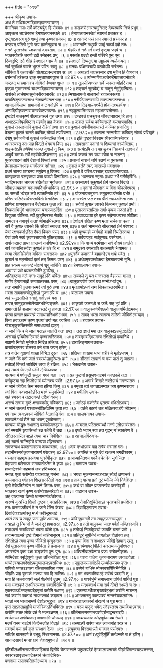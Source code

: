 +++
title = "०९७"

+++
श्रीकृष्ण उवाच-  
अथ ते राधिकेऽनादिबालकृष्णनरायणम् ।  
वैमानिका गणाः सर्वे कोट्यर्बुदा हि सेवकाः ॥१ ॥
शङ्करोऽगस्त्यमुनिराट् देव्यश्चापि निजं प्रभुम् ।  
आपृच्छ्य चावतेरुश्च हेमशालायनस्थले ॥२ ॥
हेमशालायनस्तेषां स्वागतं प्रचकार ह ।  
दृष्ट्वाऽगस्त्य गुरुं शम्भुं तथा कृष्णनरायणम् ॥३ ॥
आनन्दं परमं प्राप स्वागतं प्रचकार ह ।  
दण्डवत् पतितो भूमौ जय कृष्णेत्युवाच च ॥४ ॥
आसनानि मधुपर्कं पाद्यं चार्घ्यं ददौ ततः ।  
ननर्त पुरतस्तेषां रक्षकाणां दयावताम् ॥५ ॥
श्रीहरिस्तं नर्तमानं भक्तं दृष्ट्वा जहर्ष च ।  
भक्तस्योरसि चरणौ ददौ स्नेहभरः प्रभुः ॥६ ॥
मस्तके प्रददौ हस्तौ परिरेभे पुनः पुनः ।  
दिव्यदृष्टिं ददौ शीघ्रं हेमशालायनाय वै ॥७ ॥
हेमशालो दिव्यदृष्ट्या उष्ट्रालयं व्यलोकयत् ।  
सर्वं सुरक्षितं चास्ते भूतलं परितः खलु ॥८ ॥
मानवाः पक्षिणश्चापि पशवोऽपि सचेतनाः ।  
जीविता वै कृताश्चेति वीक्ष्याऽऽनन्दमवाप सः ॥९ ॥
अथाऽयं च प्रसस्मार दश मुनीन् हि वैष्णवान् ।  
दर्शनार्थं हरेस्तत्र द्राक् स्मृताश्चाययुश्च ते ॥2.97.१ ०॥
व्योममार्गेणाऽवतेरुर्हेमशालायनोटजे ।  
चन्द्रवद् भासमानाश्च योगिनो वैष्णवाः शुभाः ॥१ १॥
तुलसीस्रग्धराः सर्वे जपन्तः श्रीहरिं तथा ।  
दृष्ट्वा गुरुमगस्त्यं चाऽनादिकृष्णनरायणम् ॥१२॥
शङ्करं सुखवैद्यं च मातॄन् नेमुर्मुदान्विताः ।  
सर्वास्ते त्वर्चयामासुर्मानसैरुपचारकैः ॥१३॥
हेमशालायनो बालायनो रावासनस्तथा ।  
दारालिङ्गायनश्चाथ भेकदानेयनामभाक् ॥१४॥
मषीग्रीवायनश्चापि शालवनायनस्तथा ।  
आचालर्षिस्तथा ग्रामायनो वाटायनोऽपि च ॥१५॥
दिवादिङ्गालयश्चैते ह्येकादशमहर्षयः ।  
अनादिश्रीकृष्णनारायणस्वेष्टपरायणाः ॥१६॥
जहृषुश्चातिभावज्ञा महाभागवतोत्तमाः ।  
इष्टदेवं बालकृष्णं वीक्ष्याऽगस्त्यं गुरुं तथा ॥१७॥
दण्डवत्ते प्रचक्रुश्च जीवदानप्रदान् हि तान् ।  
अथाऽऽसनेषूपविष्टान् महर्षीन् प्राह केशवः ॥१८॥
कुशलं सर्वथा कच्चिदास्ते वस्त्वाश्रमादिषु ।  
कुशलं तपसश्चापि कुशलं देहिनां तथा ॥१९॥
कुशलं सर्वजीवानामास्ते कच्चित् प्रजादिषु ।  
देशानां कुशलं चास्ते क्वचित् सौख्यं तपस्विनाम् ॥2.97.२०॥
भक्तानां नरनारीणां कच्चित् सौख्यं प्रविद्यते ।  
देशेषु सर्वजातीनां कुशलं कच्चिदस्ति किम् ॥२१॥
इति पृष्ट्वा विरराम श्रीस्वामिपरमेश्वरः ।  
अगस्त्यस्तु ततः प्राह विद्यते क्षेत्रमत्र किम् ॥२२॥
तापसानां प्रजानां च शिष्याणां नरयोषिताम् ।  
शङ्करोऽपि तथैवैषां पप्रच्छ कुशलं नु किम् ॥२३॥
सत्योऽपि तान् पप्रच्छुश्च निराबाधं ततश्च ते ।  
आहुर्वै क्रमशः सर्वे महर्षयोऽतिदारुणम् ॥२४॥
प्रलयं कष्टदं तत्र यथा स्वेषां च नाशनम् ।  
पुनरुत्पादनं चापि देशानां विप्लवं तथा ॥२५॥
प्रजानां नाशनं चापि रक्षणं च पुनस्तथा ।  
हेमशालायनः प्राह भगवँस्तव दर्शनात् ॥२६॥
कुशलं वर्तते त्वद्य यत्खण्डे भवदागमः ।  
प्रथमं चास्य खण्डस्य समुद्रेण तु विप्लवः ॥२७॥
कृतो वै परितः पश्चात् झञ्झावातैरुपद्रवः ।  
वातवृष्ट्या जलवृष्ट्या प्रजा बह्व्यो विनाशिताः ॥२८॥
भवन्तश्च स्मृताः पृथ्व्या गर्भे गर्तैर्महर्षिभिः ।  
भवद्भिस्त्वत्र चागत्य रक्षितोऽयं भूगोलकः ॥२९॥
अस्मात्परं सुकुशलं क्षेमं चान्यन्न विद्यते ।  
जीवाऽभयप्रदानं यद्भगवद्भिर्विधापितम् ॥2.97.३ ०॥
मृतानां जीवदानं च विना श्रीपरमेश्वरम् ।  
कः समर्थो भवेदत्र लये त्वाकस्मिके हरे! ॥३ १ ॥
योजनायतभूभागः समुद्रस्याऽन्तिके प्रभो! ।  
परितः सलिलैर्वार्धेराप्लावितो विनाशितः ॥३ २॥
अगस्त्येन जलं तच्च पीतं स्वाञ्जलिना ततः ।  
प्राणिनः प्राणयुक्ताश्च वैद्येनाऽत्र कृता हरे! ॥३३॥
सर्वेषां कुशलं त्वास्ते किमन्यत् कुशलं प्रभो! ।  
सिकताभिर्भुवो भागाश्छन्ना यत्र प्रजाऽर्दिता ॥३४॥
मृतास्तास्तारिताः सर्वाः कृपया मरुतां हरे! ।  
वियुक्ता योजिताः सर्वे कुटुम्बिनश्च सेवकैः ॥३५ ॥
तवाऽऽज्ञया हरे कृष्ण रुद्रेणाऽऽपश्च शोषिताः ।  
सम्पदश्च यथापूर्वं कृताः श्रीमातृभिस्तथा ॥३६॥
देशोऽयं रक्षितः कृष्ण मृताः सचेतनाः कृताः ।  
सर्वे वै कुशलं त्वास्ते किं सौख्यं स्यादतः परम् ॥३७॥
अहो भाग्यमहो सौख्यमहो क्षेमं परेश्वरः ।  
येषां रक्षणकर्ताऽस्ति दैवतं किमतः परम् ॥३८॥
अहो पुण्यमहो स्वर्गमहो ब्राह्मी स्थितिस्तथा ।  
येषां वासे स्वयं कृष्णश्चायातो मुक्तिदायकः ॥३९ ॥
सर्वपापहरः सर्वपुण्यदः परमेश्वरः ।  
सर्वानन्दप्रदः प्राप्तः प्राप्तव्यं नावशिष्यते ॥2.97.४०॥
किं वाच्यं परमेशान सर्वं सौख्यं प्रवर्तते ।  
सर्वं जानासि सर्वज्ञ कुशलं ते करे हि नः ॥४१॥
समुद्रस्य रणस्यापि वातस्यापि नियामक ।  
त्वया त्वेतन्निमित्तेन यमिताः सागरादयः ॥४२॥
पुनर्नैवं प्रजानां वै ब्रह्माण्डेऽत्र क्षयो भवेत् ।  
कुशलं च महासौख्यं कृतं तत् किमतः परम् ॥४३ ॥
अथैवमृषयश्चोक्त्वा हेमशालायनो मुनिः ।  
प्राह स्वस्य महाकष्टं मोक्षणं शृणु मानिनि ॥४४॥
हेमशालायन उवाच-  
अहमासं प्रभो बालानदीतीरे द्रुमालिषु ।  
अतिवृष्ट्या जले मग्नः समुद्रं प्रति धर्षितः ॥४५॥
तज्जले तु यदा मग्नस्तदा वैहायसा बलात् ।  
मार्गेण हेमशालाद्रौ समायातस्ततः परम् ॥४६॥
बालुकावर्षणं जातं यत्र मग्नोऽभवं पुनः ।  
ततः समाधिं कृतवानस्मरं त्वां गुरुं तथा ॥४७॥
मृतप्रायोऽभवं नाथ सिकतास्तरगर्भितः ।  
भवता तावदागत्योद्धृतोऽहं गुरुणाऽपि च ॥४८॥
बालायन उवाच-  
अहं समुद्रसलिले स्नातुं गतोऽभवं यदा ।  
तावत् सामुद्रकल्लोलैरप्राग्भवैर्भयङ्करैः ॥४९॥
आकृष्टो जलमध्ये च जलैः सह भुवं प्रति ।  
समागतो हि बालाया नद्यास्तटे तु तावता ॥2.97.५०॥
वालुकावर्षणैश्छन्नो वालुकागर्भितोऽभवम् ।  
कृत्वा प्राणान् ब्रह्मरन्ध्रे समाधावास्थितोऽभवम् ॥५१ ॥
तावद् भवता त्वागत्य तारितो जीवितोऽस्म्यहम् ।  
विना तवाऽऽगमं कृष्ण पृथ्व्यां लयो मतः क्वचित् ॥५२॥
रावासन उवाच-  
गोशङ्कुसरितस्तीरे समाधावभवं ह्यहम् ।  
न जाने किं च मे जातं यदाऽहं जाग्रतिं गतः ॥५३॥
तदा ज्ञातं मया तत्र वालुकाऽन्तर्मृदाऽर्दितः ।  
अस्म्यहं पृथिवीगर्भेऽस्मरं कृष्णमगस्तिकम् ॥५४॥
तावद्भवद्भिरागत्य रक्षितोऽहं कृपानिधे ।  
सप्राणो निर्गतो भूमेर्यथा निद्रित उत्थितः ॥५५॥
दारालिङ्गायन उवाच-  
दारालिङ्गस्य शैलस्य वने चासं जपन् हरिम् ।  
तत्र वातेन वृक्षाणां शाखा विभिद्य दूरतः ॥५६॥
प्रक्षिप्ता शाखया भग्नं शरीरं मे मृतोऽभवम् ।  
न जाने किं ततो जातं स्वस्थोऽहमुत्थितः प्रभो ॥५७॥
शीतलं रसपानं च मया प्राप्तं तु जाग्रता ।  
ततोऽहं विप्लवं चावेदिषं त्वया हि रक्षितः ॥५८॥
भेकदानेय उवाच-  
अहं त्वासं भेकदाने पर्वते द्रोणिकाश्रयः ।  
वात्यया मे पर्णकुटी समूला गगनं गता ॥५९॥
अहं कुट्यां प्रसुप्तश्चाऽभवं काष्ठतले तदा ।  
पर्णकुट्या सह क्षिप्तोऽभवं व्योम्नश्च पर्वते ॥2.97.६०॥
अगम्ये शिखरे नष्टोऽभवं गगनपाततः ।  
न जाने जीवितः केन भवता हरिणा किमु ॥६१ ॥
स्मृत्वा त्वां चागताऽस्म्यत्र जय कृष्णनरायण ।  
त्वां विना कः रक्षकोऽस्ति मरणे समुपस्थिते ॥६२॥
मषीग्रीव उवाच-  
अहं रणस्य च तटादगच्छं दक्षिणं वनम् ।  
अरण्यं तन्मया दृष्टं क्षणाज्जलेषु मज्जितम् ॥६३॥
जलेऽहं मकरेणैव धृतश्च भक्षितोऽभवम् ।  
न जाने तत्कथं पश्चाज्जीवितोऽस्मि कृपा तव ॥६४॥
वर्तते कारणं तत्र भक्षितस्याऽपि जीवनम् ।  
एवं नाथ त्वयाऽवश्यं जीवितो वैद्यशार्ङ्गिणा ॥३५॥
शालवनायन उवाच-  
शालवनेऽभवं शैले त्वां भजन् पुरुषोत्तमम् ।  
वात्यया चोद्धृतः स्थानात् पञ्चयोजनदूरगः ॥६६॥
अम्बरात् पतितश्चाब्धौ मग्नो मृतोऽभवंस्ततः ।  
त्वां स्मरामि कृपासिन्धो रक्ष रक्षेति वै तदा ॥६७॥
दृष्टो भवान् मया तत्र गृह्णन् मां स्वकरेण वै ।  
रक्षितस्तारितश्चाऽहं त्वया चात्र निवेशितः ॥६८॥
आचालर्षिरुवाच-  
अहं त्वासं चाग्निहोत्रे वात्यया वह्निरुल्बणः ।  
समजन्यथ काष्ठानामरण्यं दावधर्षितम् ॥६९॥
दावे दग्धोऽभवं चाहं तत्रैव भस्मतां गतः ।  
तदानीमस्मरं कृष्णनारायणं परेश्वरम् ॥2.97.७०॥
अगस्तिं च गुरुं देवं रक्षकम जगदीश्वरम् ।  
भस्मतश्चाहमुत्पन्नस्त्वया पुनर्नवीकृतः ॥७१ ॥
आप्यायितश्च गणकैश्चेतनेन सुयोजितः ।  
वैहायसा बलेनाऽत्र समायातोऽस्मि ते कृपा ॥७२॥
ग्रामायन उवाच-  
ग्रामाद्रिपर्वते चाहमासं तत्र हरिं स्मरन् ।  
स्नातः पूजां करोम्येव यावत्तावत्तु गर्जना ॥७३ ॥
भयदा भूकम्पजन्याऽभवत् सोऽहं क्षणान्तरे ।  
कम्पमानात् पर्वतस्य शिखरात्पतितो यदा ॥७४॥
तावद् वात्या हृतो दूरं व्योम्नि मेघे निवेशितः ।  
मृतो मेघेऽतिशैत्येन न जाने किमतः परम् ॥७५॥
कथं वा जीवनं प्राप्तस्तवैव करुणेदृशी ।  
भक्तस्य रक्षणं कृष्ण करोष्येवाऽम्बरेऽपि च ॥७६॥
वाटायन उवाच-  
अहं वात्याम्बरे क्षिप्तो भ्राम्यमाणोऽतिवेगतः ।  
अरण्ये कुत्रचित् क्षिप्तो दृष्टवान् मत्तहस्तिनम् ॥७७॥
तेनातिक्षुधितेनाऽहं धृतश्चापि प्रभक्षितः ।  
ततः कस्माज्जीवनं मे न जाने वेत्सि केशव ॥७८॥
दिवादिङ्गायन उवाच-  
दिवादिक्पर्वतयोस्तु मध्ये कविन्दुमातटे ।  
आसं तत्र च सामुद्रं जलं पूर्वत आगतम् ॥७९॥
कविन्दुमानदी तत्र सामुद्रजलसम्प्लुता ।  
तत्राऽहं तु निमग्नो वै जलं दूरं ह्यपासरत् ॥2.97.८०॥
ततो वालुकया जातः पर्वतो मच्छिरस्यपि ।  
तत्राऽवसं समाधिस्थो भवता पर्वतो हृतः ॥८१ ॥
ततोऽहं निजदेहस्थो जाग्रतिं चागमं प्रभो ।  
तावन्मयाऽम्बरे दृष्टं विमानं चातिभासुरम् ॥८२॥
अतिदूरं सूर्यनिभं चागतोऽहं विलोक्य तत् ।  
रक्षितोऽहं त्वया कृष्ण जीवितो मृत्युदन्ततः ॥८३॥
कृपां विना न नाथाऽत्र जीवेद्वै देहवान् खलु ।  
देशे मृतास्त्वया कृष्ण जीविता हि प्रजाजनाः ॥८४॥
पुनर्यथावद् विहितं कस्तथाकर्तुमीश्वरः ।  
अगस्त्येन कृता रक्षा शङ्करेण पुनः पुनः ॥८५॥
अश्विनीबालकेनात्र प्रजाः सचेतनीकृताः ।  
श्रीभिर्देशाः स्मृद्धिपूर्णाः कृता उजिजीविताः पुनः ॥८६॥
पशवः पक्षिणः कृष्णनारायण त्वयाऽविताः ।  
धन्योऽस्त्रालयदेशोऽयमुष्णालयाऽपराभिधः ॥८७॥
उष्ट्रालयसमानोऽपि ऊर्ध्वालयसमः कृतः ।  
पावितो भवताऽऽगत्य रक्षितास्तारिता वयम् ॥८८॥
इत्येवं राधिके त्वेकादशर्षिभिर्निवेदिते ।  
श्रीहरिः प्राह युष्माकं भक्त्या मया हि तारिताः ॥८९॥
मम भक्तार्थमेवाऽहं सर्वत्वं प्रददामि तु ।  
मया हि चक्रवाक्यर्थं जलं शैलोपरि द्रुतम् ॥2.97.९० ॥
पार्श्वभूमिं समाप्लाव्य प्रापितं पायितं पुरा ।  
मया भक्तकृते लक्ष्मीस्त्यक्ता भक्तविरोधिनी ॥९ १ ॥
मद्भक्तार्थं मया सर्वं दीयते रक्ष्यते च सः ।  
एकस्याऽर्थेऽसङ्ख्यदेहभृतां करोमि रक्षणम् ॥९२॥
एकस्याऽर्थेऽसङ्ख्यदेहभृतां करोमि नाशनम् ।  
सर्वं करोमि भक्तार्थं नाऽभक्तार्थं कदाचन ॥९३॥
अभक्तास्तु भक्तपार्श्वे नान्तरीयकलाभिनः ।  
भवतां मम भक्तानामर्थे देशोऽयमुद्धृतः ॥९४॥
मार्जाराऽपत्यकानां संरक्षणं च पुरा मया ।  
कृतं साऽनलभ्राष्ट्रौघे मार्जारिकाऽतिभक्तितः ॥९५॥
यस्य यादृक् भवेत् स्नेहस्तस्य तथाविधाऽवनम् ।  
करोमि सततं लोके व्रतं मे भक्तरक्षणम् ॥९६॥
कीर्तनात्स्मरणात्स्पर्शाद्दर्शनाद्वन्दनादपि ।  
अर्चनाच्च सखीभावात् श्रवणादपि चोत्तमम् ॥९७॥
आत्मसमर्पणं स्नेहपूर्वक मम रोचते ।  
मदर्थं यस्य नाऽदेयं किञ्चिदपीह विद्यते ॥९८॥
तस्याऽर्थे सर्वथा चाहं त्यजामीह परत्र च ।  
भवदर्थं मया सर्वं कृतं संरक्षणं द्विजाः ॥९९॥
इत्युक्त्वा विररामाऽसौ भगवान् परमेश्वरः ।  
राधिके बालकृष्णे ते बभूवुः स्थिरमानसाः ॥2.97.१०० ॥
क्षणं दध्युर्बहिर्मूर्तिं ततोऽन्तरे च तं हरिम् ।  
आनन्दसागरे मग्नाः क्षणं विशश्रमुश्च ते ॥१०१ ॥
    
इतिश्रीलक्ष्मीनारायणीयसंहितायां द्वितीये त्रेतासन्ताने उष्ट्रालयदेशे हेमशालायनाश्रमे श्रीहरेर्विमानस्याऽवतरणम्, स्वस्वरक्षावृत्तान्तादिकथनं चेत्यादिनिरू-  
पणनामा सप्तनवतितमोऽध्यायः ॥९७ ॥
    

